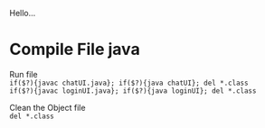 Hello...

# Compile File java

<!-- javac -d bin ./UI/*.java
java ./bin/UI/chatBox
java loginForm -->

Run file\
`if($?){javac chatUI.java}; if($?){java chatUI}; del *.class` \
`if($?){javac loginUI.java}; if($?){java loginUI}; del *.class`

Clean the Object file \
`del *.class`
